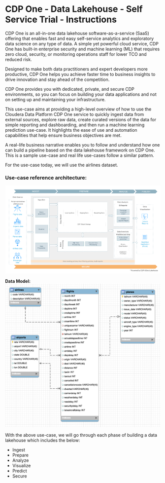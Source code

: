 # CDP One - Data Lakehouse - Self Service Trial - Instructions

CDP One is an all\-in\-one data lakehouse software\-as\-a\-service \(SaaS\) offering that enables fast and easy self\-service analytics and exploratory data science on any type of data. A simple yet powerful cloud service, CDP One has built\-in enterprise security and machine learning \(ML\) that requires zero cloud, security, or monitoring operations staff for lower TCO and reduced risk.

Designed to make both data practitioners and expert developers more productive, CDP One helps you achieve faster time to business insights to drive innovation and stay ahead of the competition.

CDP One provides you with dedicated, private, and secure CDP environments, so you can focus on building your data applications and not on setting up and maintaining your infrastructure.

This use\-case aims at providing a high\-level overview of how to use the Cloudera Data Platform CDP One service to quickly ingest data from external sources, explore raw data, create curated versions of the data for simple reporting and dashboarding, and then run a machine learning prediction use\-case. It highlights the ease of use and automation capabilities that help ensure business objectives are met.

A real\-life business narrative enables you to follow and understand how one can build a pipeline based on the data lakehouse framework on CDP One. This is a sample use\-case and real life use\-cases follow a similar pattern.

For the use\-case today, we will use the airlines dataset.

### Use\-case reference architecture:

![CDP_One-Self_service_trial-use-case_development.png](image/CDP_One-Self_service_trial-use-case_development.png)

**Data Model:**
![sRDseVc087jXJZoaZqGhauBsX6cuUWueG8zitK8yDo-i0-ycdiR23d7ErVhPz75GqeJY6BEU_k6o59pVq8YGSB-8chMrjHKnsF2HXoU7RIHlcMqcQKvX-yKOkAJqeNVt7_OwKTSNtllAIDeIid5z4m4T8WEM3bDGmRDazGpzq_E4QL1HsxVTvEqhA.png](image/sRDseVc087jXJZoaZqGhauBsX6cuUWueG8zitK8yDo-i0-ycdiR23d7ErVhPz75GqeJY6BEU_k6o59pVq8YGSB-8chMrjHKnsF2HXoU7RIHlcMqcQKvX-yKOkAJqeNVt7_OwKTSNtllAIDeIid5z4m4T8WEM3bDGmRDazGpzq_E4QL1HsxVTvEqhA.png)

With the above use\-case, we will go through each phase of building a data lakehouse which includes the below:

- Ingest
- Prepare
- Analyze
- Visualize
- Predict
- Secure

